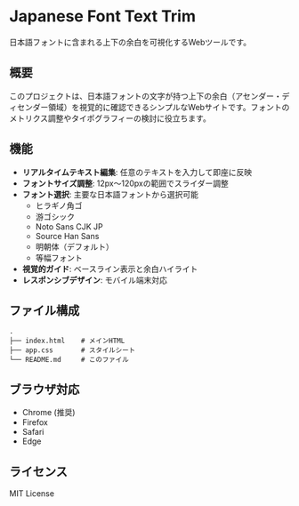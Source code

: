 # Japanese Font Text Trim

日本語フォントに含まれる上下の余白を可視化するWebツールです。

## 概要

このプロジェクトは、日本語フォントの文字が持つ上下の余白（アセンダー・ディセンダー領域）を視覚的に確認できるシンプルなWebサイトです。フォントのメトリクス調整やタイポグラフィーの検討に役立ちます。

## 機能

- **リアルタイムテキスト編集**: 任意のテキストを入力して即座に反映
- **フォントサイズ調整**: 12px〜120pxの範囲でスライダー調整
- **フォント選択**: 主要な日本語フォントから選択可能
  - ヒラギノ角ゴ
  - 游ゴシック
  - Noto Sans CJK JP
  - Source Han Sans
  - 明朝体（デフォルト）
  - 等幅フォント
- **視覚的ガイド**: ベースライン表示と余白ハイライト
- **レスポンシブデザイン**: モバイル端末対応

## ファイル構成

```
.
├── index.html    # メインHTML
├── app.css       # スタイルシート
└── README.md     # このファイル
```

## ブラウザ対応

- Chrome (推奨)
- Firefox
- Safari
- Edge

## ライセンス

MIT License